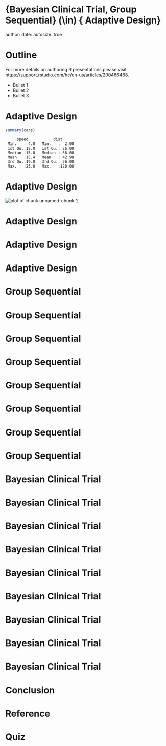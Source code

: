 {Bayesian Clinical Trial, Group Sequential} \(\in\) { Adaptive Design}
========================================================
author: 
date: 
autosize: true

Outline
========================================================

For more details on authoring R presentations please visit <https://support.rstudio.com/hc/en-us/articles/200486468>.

- Bullet 1
- Bullet 2
- Bullet 3

Adaptive Design
========================================================


```r
summary(cars)
```

```
     speed           dist       
 Min.   : 4.0   Min.   :  2.00  
 1st Qu.:12.0   1st Qu.: 26.00  
 Median :15.0   Median : 36.00  
 Mean   :15.4   Mean   : 42.98  
 3rd Qu.:19.0   3rd Qu.: 56.00  
 Max.   :25.0   Max.   :120.00  
```

Adaptive Design
========================================================

![plot of chunk unnamed-chunk-2](Bayesian_Group_Sequential-figure/unnamed-chunk-2-1.png)


Adaptive Design
========================================================

Adaptive Design
========================================================


Adaptive Design
========================================================

Group Sequential
========================================================

Group Sequential
========================================================

Group Sequential
========================================================

Group Sequential
========================================================

Group Sequential
========================================================

Group Sequential
========================================================

Group Sequential
========================================================

Group Sequential
========================================================

Bayesian Clinical Trial
========================================================

Bayesian Clinical Trial
========================================================

Bayesian Clinical Trial
========================================================

Bayesian Clinical Trial
========================================================

Bayesian Clinical Trial
========================================================

Bayesian Clinical Trial
========================================================

Bayesian Clinical Trial
========================================================

Bayesian Clinical Trial
========================================================

Bayesian Clinical Trial
========================================================

Conclusion
========================================================

Reference
========================================================

Quiz
========================================================
